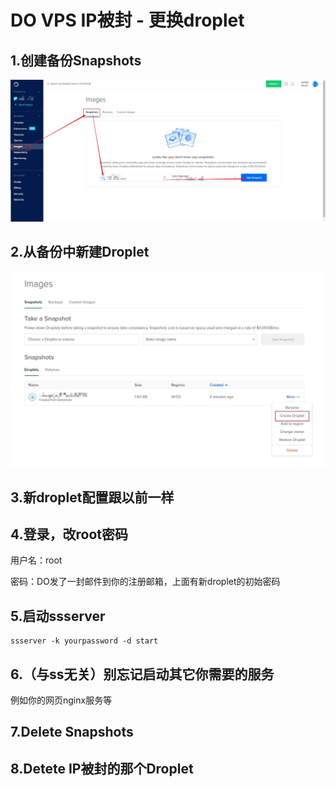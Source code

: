 # DO VPS IP被封 - 更换droplet

## 1.创建备份Snapshots

![](1Snapshot.jpg)

## 2.从备份中新建Droplet

![](2createadroplet.jpg)

## 3.新droplet配置跟以前一样

## 4.登录，改root密码

用户名：root

密码：DO发了一封邮件到你的注册邮箱，上面有新droplet的初始密码

## 5.启动ssserver

```shell
ssserver -k yourpassword -d start
```

## 6.（与ss无关）别忘记启动其它你需要的服务

例如你的网页nginx服务等

## 7.Delete Snapshots

## 8.Detete IP被封的那个Droplet